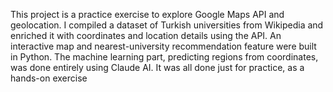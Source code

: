 This project is a practice exercise to explore Google Maps API and geolocation. I compiled a dataset of Turkish universities from Wikipedia and enriched it with coordinates and location details using the API. An interactive map and nearest-university recommendation feature were built in Python. The machine learning part, predicting regions from coordinates, was done entirely using Claude AI. It was all done just for practice, as a hands-on exercise
